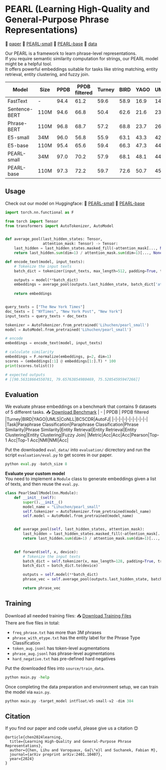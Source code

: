 # PEARL (Learning High-Quality and General-Purpose Phrase Representations)
:book: [paper](https://arxiv.org/pdf/2401.10407.pdf)  🤗 [PEARL-small](https://huggingface.co/Lihuchen/pearl_small) 🤗 [PEARL-base](Lihuchen/pearl_base)
 :floppy_disk: [data](https://zenodo.org/records/10676475)

Our PEARL is a framework to learn phrase-level representations. <br>
If you require semantic similarity computation for strings, our PEARL model might be a helpful tool. <br>
It offers powerful embeddings suitable for tasks like string matching, entity retrieval, entity clustering, and fuzzy join. 

| Model |Size| PPDB | PPDB filtered |Turney|BIRD|YAGO|UMLS|CoNLL|BC5CDR|AutoFJ|Avg
|-----------------|-----------------|-----------------|-----------------|-----------------|-----------------|-----------------|-----------------|-----------------|-----------------|-----------------|-----------------|
| FastText  |-|  94.4  | 61.2  |  59.6  | 58.9  |16.9|14.5|3.0|0.2| 53.6|40.3|
| Sentence-BERT  |110M| 94.6  | 66.8  | 50.4  | 62.6  | 21.6|23.6|25.5|48.4| 57.2| 50.1|
| Phrase-BERT  |110M|  96.8  |  68.7  | 57.2  |  68.8  |23.7|26.1|35.4| 59.5|66.9| 54.5|
| E5-small  |34M|  96.0| 56.8|55.9| 63.1|43.3| 42.0|27.6| 53.7|74.8|57.0|
|E5-base|110M|  95.4|65.6|59.4|66.3| 47.3|44.0|32.0| 69.3|76.1|61.1|
|PEARL-small|34M|  97.0|70.2|57.9|68.1| 48.1|44.5|42.4|59.3|75.2|62.5|
|PEARL-base|110M|97.3|72.2|59.7|72.6|50.7|45.8|39.3|69.4|77.1|64.8|

## Usage
Check out our model on Huggingface: 🤗 [PEARL-small](https://huggingface.co/Lihuchen/pearl_small) 🤗 [PEARL-base](Lihuchen/pearl_base)

```python
import torch.nn.functional as F

from torch import Tensor
from transformers import AutoTokenizer, AutoModel


def average_pool(last_hidden_states: Tensor,
                 attention_mask: Tensor) -> Tensor:
    last_hidden = last_hidden_states.masked_fill(~attention_mask[..., None].bool(), 0.0)
    return last_hidden.sum(dim=1) / attention_mask.sum(dim=1)[..., None]

def encode_text(model, input_texts):
    # Tokenize the input texts
    batch_dict = tokenizer(input_texts, max_length=512, padding=True, truncation=True, return_tensors='pt')

    outputs = model(**batch_dict)
    embeddings = average_pool(outputs.last_hidden_state, batch_dict['attention_mask'])
    
    return embeddings


query_texts = ["The New York Times"]
doc_texts = [ "NYTimes", "New York Post", "New York"]
input_texts = query_texts + doc_texts

tokenizer = AutoTokenizer.from_pretrained('Lihuchen/pearl_small')
model = AutoModel.from_pretrained('Lihuchen/pearl_small')

# encode
embeddings = encode_text(model, input_texts)

# calculate similarity
embeddings = F.normalize(embeddings, p=2, dim=1)
scores = (embeddings[:1] @ embeddings[1:].T) * 100
print(scores.tolist())

# expected outputs
# [[90.56318664550781, 79.65763854980469, 75.52054595947266]]
```
## Evaluation
We evaluate phrase embeddings on a benchmark that contains 9 datasets of 5 different tasks. :inbox_tray: [Download Benchmark](https://zenodo.org/records/10676475/files/eval_data.zip?download=1)
| - | PPDB | PPDB filtered |Turney|BIRD|YAGO|UMLS|CoNLL|BC5CDR|AutoFJ|
|-|-|-|-|-|-|-|-|-|-|
|Task|Paraphrase Classification|Paraphrase Classification|Phrase Similarity|Phrase Similarity|Entity Retrieval|Entity Retrieval|Entity Clustering|Entity Clustering|Fuzzy Join|
|Metric|Acc|Acc|Acc|Pearson|Top-1 Acc|Top-1 Acc|NMI|NMI|Acc|

Put the downloaded `eval_data/` into `evaluation/` dicrectory and run the script `evaluation/eval.py` to get scores in our paper.
```python
python eval.py -batch_size 8
```

**Evaluate your custom model** <br>
You need to implement a `Module` class to generate embeddings given a list of texts, and then reuse the `eval.py`.
```python
class PearlSmallModel(nn.Module):
    def __init__(self):
        super().__init__()
        model_name = "Lihuchen/pearl_small"
        self.tokenizer = AutoTokenizer.from_pretrained(model_name)
        self.model = AutoModel.from_pretrained(model_name)


    def average_pool(self, last_hidden_states, attention_mask):
        last_hidden = last_hidden_states.masked_fill(~attention_mask[..., None].bool(), 0.0)
        return last_hidden.sum(dim=1) / attention_mask.sum(dim=1)[..., None]
        

    def forward(self, x, device):
        # Tokenize the input texts
        batch_dict = self.tokenizer(x, max_length=128, padding=True, truncation=True, return_tensors='pt')
        batch_dict = batch_dict.to(device)

        outputs = self.model(**batch_dict)
        phrase_vec = self.average_pool(outputs.last_hidden_state, batch_dict['attention_mask'])

        return phrase_vec
```


## Training
Download all needed training files: :inbox_tray: [Download Training Files](https://zenodo.org/records/10676475/files/train_data.zip?download=1) <br>
There are five files in total:
* `freq_phrase.txt` has more than 3M phrases
* `phrase_with_etype.txt` has the entity label for the Phrase Type Classification
* `token_aug.jsonl` has token-level augmentations
* `phrase_aug.jsonl` has phrase-level augmentations
* `hard_negative.txt` has pre-defined hard negatives

Put the downloaded files into `source/train_data`.

```python
python main.py -help
```
Once completing the data preparation and environment setup, we can train the model via `main.py`.
```python
python main.py -target_model intfloat/e5-small-v2 -dim 384
```

## Citation
If you find our paper and code useful, please give us a citation :blush:
```
@article{chen2024learning,
  title={Learning High-Quality and General-Purpose Phrase Representations},
  author={Chen, Lihu and Varoquaux, Ga{\"e}l and Suchanek, Fabian M},
  journal={arXiv preprint arXiv:2401.10407},
  year={2024}
}
```

